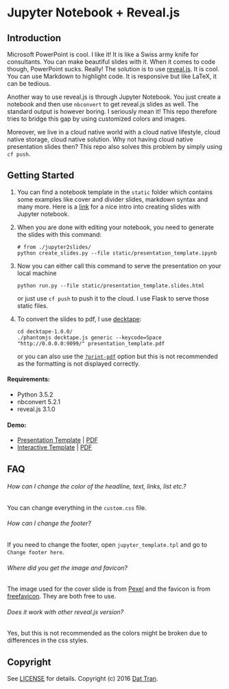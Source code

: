 # Jupyter Notebook + Reveal.js

## Introduction

Microsoft PowerPoint is cool. I like it! It is like a Swiss army knife for consultants. You can make beautiful slides with it. When it comes to code though, PowerPoint sucks. Really! The solution is to use [reveal.js](http://lab.hakim.se/reveal-js/#/). It is cool. You can use Markdown to highlight code. It is responsive but like LaTeX, it can be tedious.

Another way to use reveal.js is through Jupyter Notebook. You just create a notebook and then use `nbconvert` to get reveal.js slides as well. The standard output is however boring. I seriously mean it! This repo therefore tries to bridge this gap by using customized colors and images.

Moreover, we live in a cloud native world with a cloud native lifestyle, cloud native storage, cloud native solution. Why not having cloud native presentation slides then? This repo also solves this problem by simply using `cf push`.

## Getting Started

1. You can find a notebook template in the `static` folder which contains some examples like cover and divider slides, markdown syntax and many more. Here is a [link](http://www.slideviper.oquanta.info/tutorial/slideshow_tutorial_slides.html#/3) for a nice intro into creating slides with Jupyter notebook.
2. When you are done with editing your notebook, you need to generate the slides with this command:
    ```
    # from ./jupyter2slides/
    python create_slides.py --file static/presentation_template.ipynb
    ```
3. Now you can either call this command to serve the presentation on your local machine
    ```
    python run.py --file static/presentation_template.slides.html
    ```
    or just use `cf push` to push it to the cloud. I use Flask to serve those static files.

4. To convert the slides to pdf, I use [decktape](https://github.com/astefanutti/decktape):
    ```
    cd decktape-1.0.0/
    ./phantomjs decktape.js generic --keycode=Space "http://0.0.0.0:9099/" presentation_template.pdf
    ```
    or you can also use the [`?print-pdf`](https://github.com/hakimel/reveal.js/#pdf-export) option but this is not recommended as the formatting is not displayed correctly.

#### Requirements:
- Python 3.5.2
- nbconvert 5.2.1
- reveal.js 3.1.0

#### Demo:
- [Presentation Template](http://myslides-on-cf.cfapps.io/) | [PDF](https://www.slideshare.net/DatTran33/presentation-template-from-jupyter2slides)
- [Interactive Template](http://interactive-slides.cfapps.io/) | [PDF](https://www.slideshare.net/DatTran33/interactive-slide-deck-jupyter2slides)

## FAQ

###### How can I change the color of the headline, text, links, list etc.?
You can change everything in the `custom.css` file.

###### How can I change the footer?
If you need to change the footer, open `jupyter_template.tpl` and go to `Change footer here`.

###### Where did you get the image and favicon?
The image used for the cover slide is from [Pexel](https://www.pexels.com/) and the favicon is from [freefavicon](http://www.freefavicon.com/). They are both free to use.

###### Does it work with other reveal.js version?
Yes, but this is not recommended as the colors might be broken due to differences in the css styles.

## Copyright

See [LICENSE](LICENSE) for details.
Copyright (c) 2016 [Dat Tran](http://www.dat-tran.com/).

